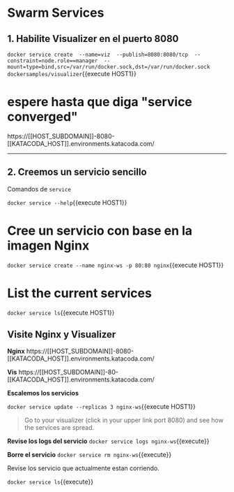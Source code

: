 # Swarm Services


## 1. Habilite Visualizer en el puerto 8080

`docker service create  --name=viz  --publish=8080:8080/tcp  --constraint=node.role==manager  --mount=type=bind,src=/var/run/docker.sock,dst=/var/run/docker.sock  dockersamples/visualizer`{{execute HOST1}}

# espere hasta que diga "service converged"

https://[[HOST_SUBDOMAIN]]-8080-[[KATACODA_HOST]].environments.katacoda.com/


---

## 2. Creemos un servicio sencillo

Comandos de `service`

`docker service --help`{{execute HOST1}}

# Cree un servicio con base en la imagen Nginx

`docker service create --name nginx-ws -p 80:80 nginx`{{execute HOST1}}


# List the current services

`docker service ls`{{execute HOST1}}



## Visite Nginx y Visualizer

**Nginx**
https://[[HOST_SUBDOMAIN]]-8080-[[KATACODA_HOST]].environments.katacoda.com/

**Vis**
https://[[HOST_SUBDOMAIN]]-80-[[KATACODA_HOST]].environments.katacoda.com/



**Escalemos los servicios**

`docker service update --replicas 3 nginx-ws`{{execute HOST1}}

> Go to your visualizer (click in your upper link port 8080) and see how the services are spread.

**Revise los logs del servicio**
`docker service logs nginx-ws`{{execute}}

**Borre el servicio**
`docker service rm nginx-ws`{{execute}}


Revise los servicio que actualmente estan corriendo.

`docker service ls`{{execute}}
